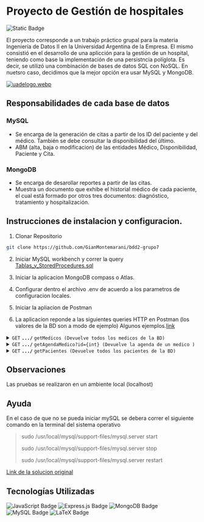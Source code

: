 # Proyecto de Gestión de hospitales

![Static Badge](https://img.shields.io/badge/Grupo-07-blue)

El proyecto corresponde a un trabajo práctico grupal para la materia Ingeniería de Datos II en la Universidad Argentina de la Empresa. El mismo consistió en el desarrollo de una aplicción para la gestión de un hospital, teniendo como base la implementación de una persistncia políglota. Es decir, se utilizó una combinación de bases de datos SQL con NoSQL. En nuetsro caso, decidimos que la mejor opción era usar MySQL y MongoDB.

[![uadelogo.webp](https://i.postimg.cc/gkfGW6Fc/uadelogo.webp)](https://postimg.cc/w7cC5Mjn)
## Responsabilidades de cada base de datos

### MySQL
- Se encarga de la generación de citas a partir de los ID del paciente y del médico. También se debe consultar la disponibilidad del último.
- ABM (alta, baja o modificacion) de las entidades Médico, Disponibilidad, Paciente y Cita.

### MongoDB
- Se encarga de desarollar reportes a partir de las citas.
- Muestra un documento que exhibe el historial médico de cada paciente, el cual está formado por otros tres documentos: diagnóstico, tratamiento y hospitalización.

 ## Instrucciones de instalacion y configuracion.

1. Clonar Repositorio   
 ```bash
 git clone https://github.com/GianMontemarani/bdd2-grupo7
```
2. Iniciar MySQL workbench y correr la query [Tablas_y_StoredProcedures.sql](https://github.com/GianMontemarani/bdd2-grupo7/blob/master/Documentos/Creaci%C3%B3nTablas_y_StoredProcedures.sql)

3. Iniciar la aplicacion MongoDB compass o Atlas.
4. Configurar dentro el archivo .env de acuerdo a los parametros de configuracion locales.
5. Iniciar la apliacion de Postman
6. La aplicacion reponde a las siguientes queries HTTP en Postman (los valores de la BD son a modo de ejemplo) Algunos ejemplos.[link](https://github.com/GianMontemarani/bdd2-grupo7/blob/master/Documentos/In%26out_EndPoints.txt)

<details>
 <summary><code>GET</code> <code><b>.../</b></code> <code>getMedicos (Devuelve todos los medicos de la BD)</code></summary>

##### Parametros
Ninguno
##### Respuesta JSON
```bash
[
    [
        {
            "medico_id": 1,
            "nombre": "pepe",
            "apellido": "shnr",
            "especialidad": "traumatologo"
        },
        {
            "medico_id": 3,
            "nombre": "Juan",
            "apellido": "Perez",
            "especialidad": "Cardiología"
        },
        {
            "medico_id": 4,
            "nombre": "María",
            "apellido": "Lopez",
            "especialidad": "Neurología"
        },
        {
            "medico_id": 5,
            "nombre": "Pedro",
            "apellido": "Gomez",
            "especialidad": "Pediatría"
        },
        {
            "medico_id": 6,
            "nombre": "Ana",
            "apellido": "Martinez",
            "especialidad": "Dermatología"
        },
        {
            "medico_id": 7,
            "nombre": "Luis",
            "apellido": "Garcia",
            "especialidad": "Oftalmología"
        },
        {
            "medico_id": 8,
            "nombre": "Sofia",
            "apellido": "Rodriguez",
            "especialidad": "Ginecología"
        },
        {
            "medico_id": 9,
            "nombre": "Carlos",
            "apellido": "Hernandez",
            "especialidad": "Psiquiatría"
        },
        {
            "medico_id": 10,
            "nombre": "Laura",
            "apellido": "Jimenez",
            "especialidad": "Ortopedia"
        },
        {
            "medico_id": 11,
            "nombre": "Miguel",
            "apellido": "Fernandez",
            "especialidad": "Endocrinología"
        },
        {
            "medico_id": 12,
            "nombre": "Julia",
            "apellido": "Torres",
            "especialidad": "Oncología"
        }
    ],
    {
        "fieldCount": 0,
        "affectedRows": 0,
        "insertId": 0,
        "info": "",
        "serverStatus": 34,
        "warningStatus": 0,
        "changedRows": 0
    }
]
```
</details>

<details>
 <summary><code>GET</code> <code><b>.../</b></code> <code>getAgendaMedico?id={int} (Devuelve la agenda de un medico )</code></summary>

##### Parametros
id int;
##### Respuesta JSON
```bash
[
    [
        {
            "cita_id": 11,
            "medico_id": 1,
            "paciente_id": 1,
            "estado": "Programado",
            "fecha": "2024-07-01T03:00:00.000Z",
            "comentario": "Traer estudios previos"
        }
    ],
    {
        "fieldCount": 0,
        "affectedRows": 0,
        "insertId": 0,
        "info": "",
        "serverStatus": 2,
        "warningStatus": 0,
        "changedRows": 0
    }
]
```

</details>




</details>

<details>
 <summary><code>GET</code> <code><b>.../</b></code> <code>getPacientes (Devuelve todos los pacientes de la BD)</code></summary>

##### Parametros
Ninguno
##### Respuesta JSON
```bash
[
    [
        {
            "paciente_id": 1,
            "nombre": "Carlos",
            "apellido": "Morales",
            "edad": 45,
            "telefono": "555-1234",
            "contacto_emergencia": "Ana Morales"
        },
        {
            "paciente_id": 2,
            "nombre": "Lucia",
            "apellido": "Sanchez",
            "edad": 34,
            "telefono": "555-5678",
            "contacto_emergencia": "Pedro Sanchez"
        },
        {
            "paciente_id": 3,
            "nombre": "Raul",
            "apellido": "Mendoza",
            "edad": 29,
            "telefono": "555-8765",
            "contacto_emergencia": "Sara Mendoza"
        },
        {
            "paciente_id": 4,
            "nombre": "Marta",
            "apellido": "Vega",
            "edad": 53,
            "telefono": "555-4321",
            "contacto_emergencia": "Luis Vega"
        },
        {
            "paciente_id": 5,
            "nombre": "Juan",
            "apellido": "Nunez",
            "edad": 22,
            "telefono": "555-2345",
            "contacto_emergencia": "Laura Nunez"
        },
        {
            "paciente_id": 6,
            "nombre": "Ana",
            "apellido": "Ruiz",
            "edad": 37,
            "telefono": "555-6789",
            "contacto_emergencia": "Carlos Ruiz"
        },
        {
            "paciente_id": 7,
            "nombre": "Pedro",
            "apellido": "Ponce",
            "edad": 41,
            "telefono": "555-9876",
            "contacto_emergencia": "Maria Ponce"
        },
        {
            "paciente_id": 8,
            "nombre": "Laura",
            "apellido": "Castro",
            "edad": 26,
            "telefono": "555-3456",
            "contacto_emergencia": "Miguel Castro"
        },
        {
            "paciente_id": 9,
            "nombre": "Jose",
            "apellido": "Ortega",
            "edad": 55,
            "telefono": "555-5432",
            "contacto_emergencia": "Marta Ortega"
        },
        {
            "paciente_id": 10,
            "nombre": "Elena",
            "apellido": "Diaz",
            "edad": 33,
            "telefono": "555-8767",
            "contacto_emergencia": "Juan Diaz"
        }
    ],
    {
        "fieldCount": 0,
        "affectedRows": 0,
        "insertId": 0,
        "info": "",
        "serverStatus": 34,
        "warningStatus": 0,
        "changedRows": 0
    }
]
```

</details>


## Observaciones
Las pruebas se realizaron en un ambiente local (localhost)

## Ayuda
En el caso de que no se pueda iniciar mySQL se debera correr el siguiente comando en la terminal del sistema operativo
> sudo /usr/local/mysql/support-files/mysql.server start
> 
> sudo /usr/local/mysql/support-files/mysql.server stop
> 
> sudo /usr/local/mysql/support-files/mysql.server restart
> 

[Link de la solucion original](https://stackoverflow.com/questions/41995912/macos-cant-start-mysql-server "Link de la solucion original")

## Tecnologías Utilizadas

![JavaScript Badge](https://img.shields.io/badge/JavaScript-F7DF1E?logo=javascript&logoColor=white)
 ![Express.js Badge](https://img.shields.io/badge/Express.js-000000?logo=express&logoColor=white)
 ![MongoDB Badge](https://img.shields.io/badge/MongoDB-47A248?logo=mongodb&logoColor=white)
 ![MySQL Badge](https://img.shields.io/badge/MySQL-4479A1?logo=mysql&logoColor=white)
 ![LaTeX Badge](https://img.shields.io/badge/LaTeX-008080?logo=latex&logoColor=white)



